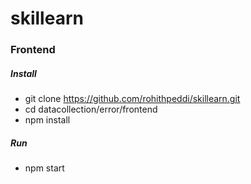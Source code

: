 # skillearn

### Frontend
##### Install 
- git clone https://github.com/rohithpeddi/skillearn.git
- cd datacollection/error/frontend
- npm install
##### Run
- npm start

